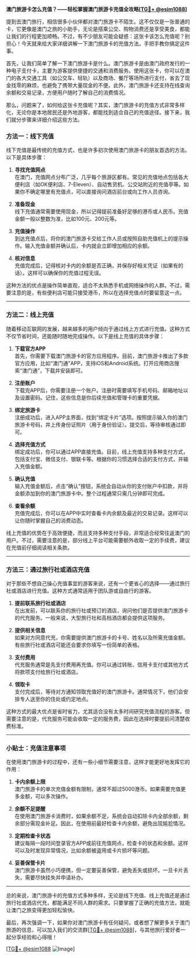 **澳门旅游卡怎么充值？——轻松掌握澳门旅游卡充值全攻略[[TG💪+ @esim1088](https://t.me/s/esim1088)]**

提到去澳门旅行，相信很多小伙伴都对澳门旅游卡不陌生。这不仅仅是一张普通的卡，它更像是澳门之旅的小助手，无论是搭乘公交、购物消费还是享受美食，都能让我们的行程更加顺畅。不过，有不少朋友可能会疑惑：这张卡该怎么充值呢？别担心！今天就来给大家详细讲解一下澳门旅游卡的充值方法，手把手教你搞定这件事。

首先，让我们简单了解一下澳门旅游卡是什么。澳门旅游卡是由澳门政府发行的一种电子支付卡，主要为游客提供便捷的交通和消费服务。使用这张卡，你可以在澳门的各大交通工具（如公交车、轻轨）以及商场、餐厅等场所进行支付，省去了现金找零的麻烦，也避免了携带大量现金的不便。此外，澳门旅游卡还支持在线查询余额和交易记录，方便用户随时了解自己的消费情况。

那么，问题来了，如何给这张卡充值呢？其实，澳门旅游卡的充值方式非常多样化，无论你是本地居民还是外地游客，都能找到适合自己的充值途径。接下来，我们就分步骤来详细介绍这些方法。

### 方法一：线下充值

线下充值是最传统的充值方式，也是许多初次使用澳门旅游卡的朋友首选的方法。以下是具体步骤：

1. **寻找充值网点**  
   在澳门，充值网点分布广泛，几乎每个旅游区都有。常见的充值地点包括各大便利店（如OK便利店、7-Eleven）、自动售货机、公交站附近的充值亭等。如果你不确定哪里有充值点，可以直接询问酒店前台或向工作人员咨询。

2. **准备现金**  
   线下充值通常需要使用现金，所以记得提前准备好足够的港币或人民币。充值金额一般以整数为准，比如100元、200元等。

3. **充值操作**  
   到达充值点后，将你的澳门旅游卡交给工作人员或按照自助充值机上的提示操作。输入充值金额并确认后，卡内就会立即增加相应的余额。

4. **核对信息**  
   充值完成后，记得核对卡内的余额是否正确，并保存好相关凭证（如果有的话）。这样可以确保你的充值过程无误。

这种方法的优点是操作简单直观，适合不太熟悉手机或网络操作的人群。不过，需要注意的是，有些便利店可能只接受港币，所以在选择充值点时要留意这一点。

---

### 方法二：线上充值

随着移动互联网的发展，越来越多的用户倾向于通过线上方式进行充值。这种方式不仅节省时间，还能随时随地完成操作。以下是线上充值的具体步骤：

1. **下载官方APP**  
   首先，你需要下载澳门旅游卡的官方应用程序。目前，澳门旅游卡推出了多款官方应用，比如“澳门通”APP，支持iOS和Android系统。打开应用商店搜索“澳门通”，下载并安装即可。

2. **注册账户**  
   下载完APP后，你需要注册一个账户。注册时需要填写手机号码、邮箱地址以及设置密码。记住，这些信息是你后续充值和管理卡的重要凭据。

3. **绑定旅游卡**  
   注册成功后，进入APP主界面，找到“绑定卡片”选项。按照提示输入你的澳门旅游卡号码，并上传身份证照片（用于身份验证）。提交后，等待审核通过即可。

4. **选择充值方式**  
   绑定成功后，你可以通过APP直接充值。目前，线上充值支持多种支付方式，包括支付宝、微信支付、银联卡等。根据你的习惯选择合适的支付方式，并输入充值金额。

5. **确认充值**  
   输入充值金额后，点击“确认”按钮，系统会自动从你的支付账户中扣款，并将金额添加到你的澳门旅游卡中。整个过程通常只需几分钟即可完成。

6. **查看余额**  
   充值完成后，你可以在APP中实时查看卡内余额及最近的交易记录。这样可以让你随时掌握自己的消费动态。

线上充值的优势在于高效便捷，而且支持多种支付手段，非常适合经常往返澳门的用户。不过，需要注意的是，部分线上平台可能需要额外收取一定的手续费，建议在充值前仔细阅读相关条款。

---

### 方法三：通过旅行社或酒店充值

对于那些不想自己操心充值事宜的游客来说，还有一个更省心的选择——通过旅行社或酒店进行充值。这种方式通常适用于团队游或自由行的游客。

1. **提前联系旅行社或酒店**  
   在出发前，可以联系你的旅行社或预订的酒店，询问他们是否提供澳门旅游卡的代充服务。一般来说，大型旅行社和高档酒店都会提供这项服务。

2. **提供相关信息**  
   如果对方同意代充，你需要提供澳门旅游卡的卡号、姓名以及所需充值金额。有些旅行社或酒店可能还会要求你填写一份简单的表格。

3. **支付费用**  
   代充服务通常是先支付费用再充值。你可以通过转账、信用卡支付或其他方式将款项支付给旅行社或酒店。

4. **领取卡**  
   支付完成后，等待对方通知领取充值好的澳门旅游卡。通常情况下，他们会安排专人送至你的住处或约定地点。

这种方式的最大优点是省时省力，尤其适合没有太多时间研究充值流程的游客。但需要注意的是，代充服务可能会收取一定的服务费，因此在选择时要提前问清楚收费标准。

---

### 小贴士：充值注意事项

在使用澳门旅游卡的过程中，还有一些小细节需要注意，这样才能更好地发挥它的作用：

1. **卡内余额上限**  
   澳门旅游卡的单次充值金额有限制，通常不超过5000港币。如果需要充值更多金额，可以多次操作。

2. **余额不足提醒**  
   在使用澳门旅游卡消费时，如果余额不足，系统会自动扣除卡内全部余额，剩余部分需现金补足。因此，在使用前最好检查卡内余额，避免出现尴尬情况。

3. **定期检查卡状态**  
   建议每隔一段时间登录官方APP或前往充值网点，检查卡的状态和余额。这样可以及时发现异常情况，比如余额被盗用或卡片损坏等问题。

4. **妥善保管卡片**  
   澳门旅游卡虽然小巧便携，但一定要妥善保管，避免丢失或损坏。一旦卡片丢失，需要尽快挂失并申请补办。

---

总的来说，澳门旅游卡的充值方式多种多样，无论是线下充值、线上充值还是通过旅行社或酒店代充，都能满足不同人群的需求。只要掌握了正确的充值方法，就能让澳门之旅变得更加轻松愉快。

最后，再次强调一下，如果你对澳门旅游卡有任何疑问，或者想了解更多关于澳门旅游的信息，可以加入我们的交流群[[TG💪+ @esim1088](https://t.me/s/esim1088)]，与其他旅行爱好者一起分享经验和心得哦！

[[TG💪+ @esim1088](https://t.me/s/esim1088) ![Image](https://i.postimg.cc/4NQfJmqS/Snipaste-2025-05-13-00-14-12.png)]